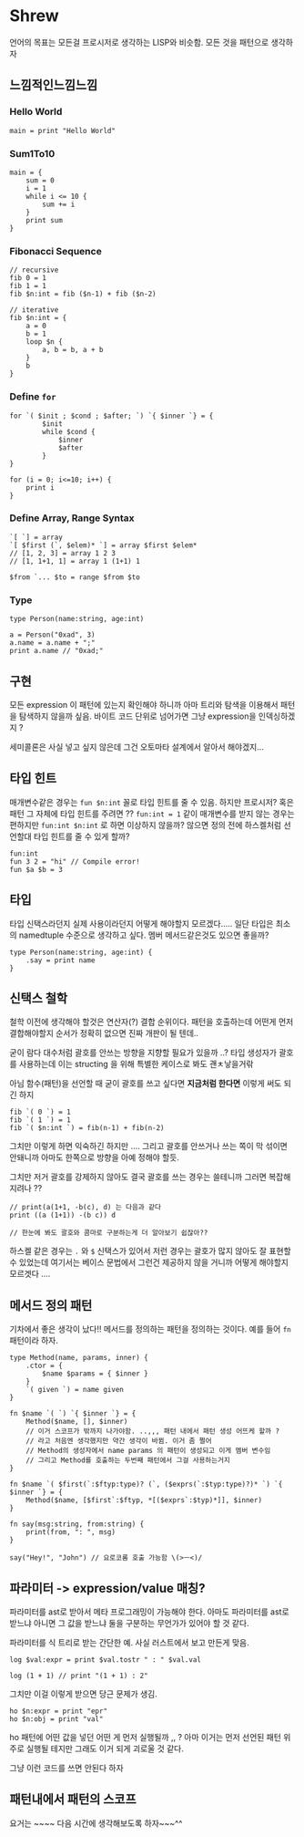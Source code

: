 # Shrew

언어의 목표는 모든걸 프로시저로 생각하는 LISP와 비슷함. 모든 것을 패턴으로 생각하자

## 느낌적인느낌느낌

### Hello World

```
main = print "Hello World"
```

### Sum1To10

```
main = {
    sum = 0
    i = 1
    while i <= 10 {
        sum += i
    }
    print sum
}
```

### Fibonacci Sequence

```
// recursive
fib 0 = 1
fib 1 = 1
fib $n:int = fib ($n-1) + fib ($n-2)
```

```
// iterative
fib $n:int = {
    a = 0
    b = 1
    loop $n {
        a, b = b, a + b
    }
    b
}
```

### Define `for`

```
for `( $init ; $cond ; $after; `) `{ $inner `} = {
        $init
        while $cond {
            $inner
            $after
        }
}

for (i = 0; i<=10; i++) {
    print i
}
```

### Define Array, Range Syntax

```
`[ `] = array
`[ $first (`, $elem)* `] = array $first $elem*
// [1, 2, 3] = array 1 2 3
// [1, 1+1, 1] = array 1 (1+1) 1

$from `... $to = range $from $to
```

### Type

```
type Person(name:string, age:int)

a = Person("0xad", 3)
a.name = a.name + ";"
print a.name // "0xad;"
```

## 구현

모든 expression 이 패턴에 있는지 확인해야 하니까 아마 트리와 탐색을 이용해서 패턴을 탐색하지 않을까 싶음. 바이트 코드 단위로 넘어가면 그냥 expression을 인덱싱하겠지 ?

세미콜론은 사실 넣고 싶지 않은데 그건 오토마타 설계에서 알아서 해야겠지...

## 타입 힌트

매개변수같은 경우는 `fun $n:int` 꼴로 타입 힌트를 줄 수 있음. 하지만 프로시저? 혹은 패턴 그 자체에 타입 힌트를 주려면 ??
`fun:int = 1` 같이 매개변수를 받지 않는 경우는 편하지만 `fun:int $n:int` 로 하면 이상하지 않을까?
않으면 정의 전에 하스켈처럼 선언할대 타입 힌트를 줄 수 있게 할까?
```
fun:int
fun 3 2 = "hi" // Compile error!
fun $a $b = 3
```

## 타입

타입 신택스라던지 실제 사용이라던지 어떻게 해야할지 모르겠다.....
일단 타입은 최소의 namedtuple 수준으로 생각하고 싶다. 멤버 메서드같은것도 있으면 좋을까?

```
type Person(name:string, age:int) {
    .say = print name
}
```

## 신택스 철학

철학 이전에 생각해야 할것은 연산자(?) 결합 순위이다. 패턴을 호출하는데 어떤게 먼저 결합해야할지 순서가 정확히 없으면 진짜 개판이 될 텐데..

굳이 람다 대수처럼 괄호를 안쓰는 방향을 지향할 필요가 있을까 ..? 타입 생성자가 괄호를 사용하는데 이는 structing 을 위해 특별한 케이스로 봐도 괜ㅊ낳을거띾

아님 함수(패턴)을 선언할 때 굳이 괄호를 쓰고 싶다면 **지금처럼 한다면** 이렇게 써도 되긴 하지

```
fib `( 0 `) = 1
fib `( 1 `) = 1
fib `( $n:int `) = fib(n-1) + fib(n-2)
```

그치만 이렇게 하면 익숙하긴 하지만 .... 
그리고 괄호를 안쓰거나 쓰는 쪽이 막 섞이면 안돼니까 아마도 한쪽으로 방향을 아예 정해야 할듯.

그치만 저거 괄호를 강제하지 않아도 결국 괄호를 쓰는 경우는 쓸테니까 그러면 복잡해지려나 ??

```
// print(a(1+1, -b(c), d) 는 다음과 같다
print ((a (1+1)) -(b c)) d

// 한눈에 봐도 괄호와 콤마로 구분하는게 더 알아보기 쉽잖아??
```

하스켈 같은 경우는 `.` 와 `$` 신택스가 있어서 저런 경우는 괄호가 많지 않아도 잘 표현할 수 있었는데 여기서는 베이스 문법에서 그런건 제공하지 않을 거니까 어떻게 해야할지 모르겟다 ....

## 메서드 정의 패턴

기차에서 좋은 생각이 났다!! 메서드를 정의하는 패턴을 정의하는 것이다. 예를 들어 `fn` 패턴이라 하자.

```
type Method(name, params, inner) {
    .ctor = {
        $name $params = { $inner }
    }
    `( given `) = name given
}

fn $name `( `) `{ $inner `} = { 
    Method($name, [], $inner)
    // 이거 스코프가 밖까지 나가야함. ..,,, 패턴 내에서 패턴 생성 어뜨케 할까 ?
    // 라고 처음엔 생각했지만 약간 생각이 바뀜. 이거 좀 쩔어
    // Method의 생성자에서 name params 의 패턴이 생성되고 이게 멤버 변수임
    // 그리고 Method를 호출하는 두번째 패턴에서 그걸 사용하는거지
}

fn $name `( $first(`:$ftyp:type)? (`, ($exprs(`:$typ:type)?)* `) `{ $inner `} = {
    Method($name, [$first`:$ftyp, *[($exprs`:$typ)*]], $inner)
}

fn say(msg:string, from:string) {
    print(from, ": ", msg)
}

say("Hey!", "John") // 요로코롬 호출 가능함 \(>ㅡ<)/
```

## 파라미터 -> expression/value 매칭?

파라미터를 ast로 받아서 메타 프로그래밍이 가능해야 한다.
아마도 파라미터를 ast로 받느냐 아니면 그 값을 받느냐 둘을 구분하는 무언가가 있어야 할 것 같다.

파라미터를 식 트리로 받는 간단한 예. 사실 러스트에서 보고 만든게 맞음.

```
log $val:expr = print $val.tostr " : " $val.val

log (1 + 1) // print "(1 + 1) : 2"
```

그치만 이걸 이렇게 받으면 당근 문제가 생김.

```
ho $n:expr = print "epr"
ho $n:obj = print "val"
```

ho 패턴에 어떤 값을 넣던 어떤 게 먼저 실행될까 ,, ? 아마 이거는 먼저 선언된 패턴 위주로 실행될 테지만 그래도 이거 되게 괴로울 것 같다.

그냥 이런 코드를 쓰면 안된다 하자

## 패턴내에서 패턴의 스코프

요거는 ~~~~ 다음 시간에 생각해보도록 하자~~~^^